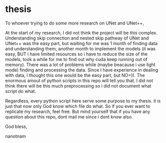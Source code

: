 # thesis

To whoever trying to do some more research on UNet and UNet++,

At the start of my research, I did not think the project will be this complex. Understanding skip connection and nested skip pathway of UNet and UNet++ was the easy part, but waiting for me was 1 month of finding data and understanding them, another month to implement the models (it was easy, BUT i have limited resources so i have to reduce the size of the models, took a while for me to find out why cuda keep running out of memory). There was a lot of problems while (maybe beacause i use light mode) finding and processing the data. Since I have experience in dealing with data, I thought this one would be the easy part, but NO=)). The enormous amout of python scripts in this repo will tell you that. I did not think there will be this much preprocessing so i did not document what script do what. 

Regardless, every python script here serve some purpose to my thesis. it is just that now only God know which file do what. So if you ever want to replicate my research, feel free. But mind yourself that if you have any question about this repo, dont mail me since i dont know also.

God bless,

nanotnam
